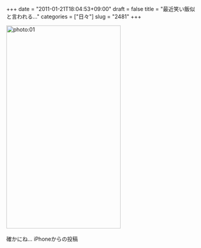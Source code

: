 +++
date = "2011-01-21T18:04:53+09:00"
draft = false
title = "最近笑い飯似と言われる..."
categories = ["日々"]
slug = "2481"
+++

<div align="left"><a href="http://ieiri.net/wordpress/wp-content/uploads/ameblo/blog_import_4f7a3aa14fb7f.jpg"><img src="http://ieiri.net/wordpress/wp-content/uploads/ameblo/blog_import_4f7a3aa14fb7f.jpg" alt="photo:01" width="300" height="533" border="0" /></a></div><br clear="all" />
確かにね...
iPhoneからの投稿
